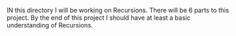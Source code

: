 IN this directory I will be working on Recursions.
There will  be 6 parts to this project.
By the end of this project I should have at least a basic understanding of Recursions.
